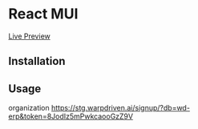 # React MUI

[Live Preview](https://yanglee2421.github.io/react-mui/)

## Installation

## Usage

organization
https://stg.warpdriven.ai/signup/?db=wd-erp&token=8JodIz5mPwkcaooGzZ9V
